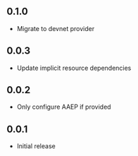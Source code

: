 ## 0.1.0

- Migrate to devnet provider

## 0.0.3

- Update implicit resource dependencies

## 0.0.2

- Only configure AAEP if provided

## 0.0.1

- Initial release
